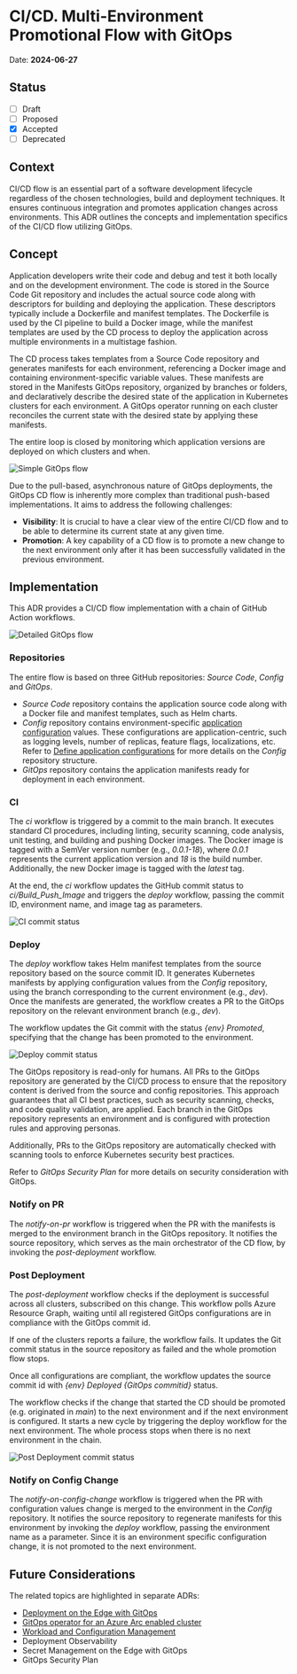 # CI/CD. Multi-Environment Promotional Flow with GitOps

Date: **2024-06-27**

## Status

- [ ] Draft
- [ ] Proposed
- [X] Accepted
- [ ] Deprecated

## Context

CI/CD flow is an essential part of a software development lifecycle regardless of the chosen technologies, build and deployment techniques.
It ensures continuous integration and promotes application changes across environments.
This ADR outlines the concepts and implementation specifics of the CI/CD flow utilizing GitOps.

## Concept

Application developers write their code and debug and test it both locally and on the development environment.
The code is stored in the Source Code Git repository and includes the actual source code along with descriptors for building and deploying the application.
These descriptors typically include a Dockerfile and manifest templates. The Dockerfile is used by the CI pipeline to build a Docker image,
while the manifest templates are used by the CD process to deploy the application across multiple environments in a multistage fashion.

The CD process takes templates from a Source Code repository and generates manifests for each environment, referencing a Docker image
and containing environment-specific variable values. These manifests are stored in the Manifests GitOps repository, organized by branches or folders,
and declaratively describe the desired state of the application in Kubernetes clusters for each environment.
A GitOps operator running on each cluster reconciles the current state with the desired state by applying these manifests.

The entire loop is closed by monitoring which application versions are deployed on which clusters and when.

![Simple GitOps flow](./media/simple-gitops-flow.png)

Due to the pull-based, asynchronous nature of GitOps deployments, the GitOps CD flow is inherently more complex than traditional push-based implementations.
It aims to address the following challenges:

- **Visibility**: It is crucial to have a clear view of the entire CI/CD flow and to be able to determine its current state at any given time.
- **Promotion**: A key capability of a CD flow is to promote a new change to the next environment only after it has been successfully validated in the previous environment.

## Implementation

This ADR provides a CI/CD flow implementation with a chain of GitHub Action workflows.

![Detailed GitOps flow](./media/detailed-gitops-flow-github.png)

### Repositories

The entire flow is based on three GitHub repositories: *Source Code*, *Config* and *GitOps*.

- *Source Code* repository contains the application source code along with a Docker file and manifest templates, such as Helm charts.
- *Config* repository contains environment-specific [application configuration](https://learn.microsoft.com/azure/azure-arc/kubernetes/conceptual-workload-management#application-configurations) values.
These configurations are application-centric, such as logging levels, number of replicas, feature flags, localizations, etc.
Refer to [Define application configurations](https://github.com/microsoft/kalypso/blob/main/cicd/setup.md#define-application-configurations) for more details on the *Config* repository structure.
- *GitOps* repository contains the application manifests ready for deployment in each environment.

### CI

The *ci* workflow is triggered by a commit to the main branch.
It executes standard CI procedures, including linting, security scanning, code analysis, unit testing, and building and pushing Docker images.
The Docker image is tagged with a SemVer version number (e.g., *0.0.1-18*),
where *0.0.1* represents the current application version and *18* is the build number. Additionally, the new Docker image is tagged with the *latest* tag.

At the end, the *ci* workflow updates the GitHub commit status to *ci/Build_Push_Image* and triggers the *deploy* workflow,
passing the commit ID, environment name, and image tag as parameters.

![CI commit status](./media/gitops-ci-commit-status.png)

### Deploy

The *deploy* workflow takes Helm manifest templates from the source repository based on the source commit ID.
It generates Kubernetes manifests by applying configuration values from the *Config* repository, using the branch corresponding to the current environment (e.g., *dev*).
Once the manifests are generated, the workflow creates a PR to the GitOps repository on the relevant environment branch (e.g., *dev*).

The workflow updates the Git commit with the status *{env} Promoted*, specifying that the change has been promoted to the environment.

![Deploy commit status](./media/gitops-deploy-commit-status.png)

The GitOps repository is read-only for humans. All PRs to the GitOps repository are generated by the
CI/CD process to ensure that the repository content is derived from the source and config repositories.
This approach guarantees that all CI best practices, such as security scanning, checks, and code quality validation, are applied.
Each branch in the GitOps repository represents an environment and is configured with protection rules and approving personas.

Additionally, PRs to the GitOps repository are automatically checked with scanning tools to enforce Kubernetes security best practices.

Refer to *GitOps Security Plan* for more details on security consideration with GitOps.

### Notify on PR

The *notify-on-pr* workflow is triggered when the PR with the manifests is merged to the environment branch in the GitOps repository.
It notifies the source repository, which serves as the main orchestrator of the CD flow, by invoking the *post-deployment* workflow.

### Post Deployment

The *post-deployment* workflow checks if the deployment is successful across all clusters, subscribed on this change.
This workflow polls Azure Resource Graph, waiting until all registered GitOps configurations are in compliance with the GitOps commit id.

If one of the clusters reports a failure, the workflow fails. It updates the Git commit status in the source repository as failed and the whole promotion flow stops.

Once all configurations are compliant, the workflow updates the source commit id with *{env} Deployed {GitOps commitid}* status.

The workflow checks if the change that started the CD should be promoted (e.g. originated in *main*) to the next environment and if the next environment is configured.
It starts a new cycle by triggering the deploy workflow for the next environment.
The whole process stops when there is no next environment in the chain.

![Post Deployment commit status](./media/gitops-post-deployment-commit-status.png)

### Notify on Config Change

The *notify-on-config-change* workflow is triggered when the PR with configuration values change is merged to the environment in the *Config* repository.
It notifies the source repository to regenerate manifests for this environment by invoking the *deploy* workflow, passing the environment name as a parameter.
Since it is an environment specific configuration change, it is not promoted to the next environment.

## Future Considerations

The related topics are highlighted in separate ADRs:

- [Deployment on the Edge with GitOps](./deployment-on-edge-gitops.md)
- [GitOps operator for an Azure Arc enabled cluster](./gitops-operator.md)
- [Workload and Configuration Management](./workload-configuration-management.md)
- Deployment Observability
- Secret Management on the Edge with GitOps
- GitOps Security Plan
